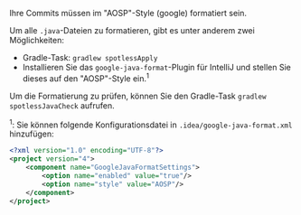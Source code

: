 Ihre Commits müssen im "AOSP"-Style (google) formatiert sein.

Um alle `.java`-Dateien zu formatieren, gibt es unter anderem zwei Möglichkeiten:

- Gradle-Task: `gradlew spotlessApply`
- Installieren Sie das `google-java-format`-Plugin für IntelliJ und stellen Sie dieses auf den "AOSP"-Style ein.<sup>1</sup>

Um die Formatierung zu prüfen, können Sie den Gradle-Task `gradlew spotlessJavaCheck` aufrufen.

<sup>1</sup>: Sie können folgende Konfigurationsdatei in `.idea/google-java-format.xml` hinzufügen:

```xml
<?xml version="1.0" encoding="UTF-8"?>
<project version="4">
    <component name="GoogleJavaFormatSettings">
        <option name="enabled" value="true"/>
        <option name="style" value="AOSP"/>
    </component>
</project>
```

